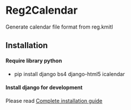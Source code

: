 # Reg2Calendar
Generate calendar file format from reg.kmitl

## Installation

#### Require library python
- pip install django bs4 django-html5 icalendar

#### Install django for development  
Please read [Complete installation guide](https://docs.djangoproject.com/en/1.9/intro/install/)
